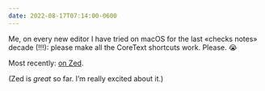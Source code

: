 ```yaml
---
date: 2022-08-17T07:14:00-0600
---
```


Me, on every new editor I have tried on macOS for the last «checks notes» decade (!!!): please make all the CoreText shortcuts work. Please. 😭

Most recently: [on Zed](https://github.com/zed-industries/feedback/issues/447).

(Zed is *great* so far. I’m really excited about it.)